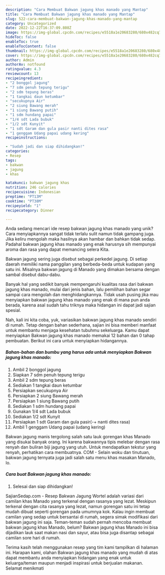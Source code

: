 ```yaml
---
description: "Cara Membuat Bakwan jagung khas manado yang Mantap"
title: "Cara Membuat Bakwan jagung khas manado yang Mantap"
slug: 522-cara-membuat-bakwan-jagung-khas-manado-yang-mantap
category: Uncategorized
date: 2022-12-22T16:37:09.808Z
image: https://img-global.cpcdn.com/recipes/e5518a1e20683280/680x482cq70/bakwan-jagung-khas-manado-foto-resep-utama.jpg
hideToc: false
enableToc: true
enableTocContent: false
thumbnail: https://img-global.cpcdn.com/recipes/e5518a1e20683280/680x482cq70/bakwan-jagung-khas-manado-foto-resep-utama.jpg
cover: https://img-global.cpcdn.com/recipes/e5518a1e20683280/680x482cq70/bakwan-jagung-khas-manado-foto-resep-utama.jpg
author: Admin
authorAv: notfound
ratingvalue: 4.3
reviewcount: 13
recipeingredient:
- "2 bonggol jagung"
- "7 sdm penuh tepung terigu"
- "2 sdm tepung beras"
- "1 tangkai daun ketumbar"
- "secukupnya Air"
- "2 siung Bawang merah"
- "1 siung Bawang putih"
- "1 sdm hundang papai"
- "1/4 sdt Lada bubuk"
- "1/2 sdt Kunyit"
- "1 sdt Garam dan gula pasir nanti dites rasa"
- "1 genggam Udang papai udang kering"
recipeinstructions:

- "Sudah jadi dan siap dihidangkan!"
categories:
- Resep
tags:
- bakwan
- jagung
- khas

katakunci: bakwan jagung khas 
nutrition: 246 calories
recipecuisine: Indonesian
preptime: "PT13M"
cooktime: "PT38M"
recipeyield: "1"
recipecategory: Dinner

---
```





Anda sedang mencari ide resep bakwan jagung khas manado yang unik? Cara menyiapkannya sangat tidak terlalu sulit namun tidak gampang juga. Jika keliru mengolah maka hasilnya akan hambar dan bahkan tidak sedap. Padahal bakwan jagung khas manado yang enak harusnya sih mempunyai aroma dan rasa yang dapat memancing selera Kita.





Bakwan jagung sering juga disebut sebagai perkedel jagung. Di setiap daerah memiliki nama panggilan yang berbeda-beda untuk kudapan yang satu ini. Misalnya bakwan jagung di Manado yang dimakan bersama dengan sambal disebut dabu-dabu.

Banyak hal yang sedikit banyak mempengaruhi kualitas rasa dari bakwan jagung khas manado, mulai dari jenis bahan, lalu pemilihan bahan segar sampai cara mengolah dan menghidangkannya. Tidak usah pusing jika mau menyiapkan bakwan jagung khas manado yang enak di mana pun anda berada, karena asal sudah tahu triknya maka hidangan ini dapat jadi sajian spesial.






Nah, kali ini kita coba, yuk, variasikan bakwan jagung khas manado sendiri di rumah. Tetap dengan bahan sederhana, sajian ini bisa memberi manfaat untuk membantu menjaga kesehatan tubuhmu sekeluarga. Kamu dapat menyiapkan Bakwan jagung khas manado memakai 12 bahan dan 0 tahap pembuatan. Berikut ini cara untuk menyiapkan hidangannya.

<!--inarticleads1-->

##### Bahan-bahan dan bumbu yang harus ada untuk menyiapkan Bakwan jagung khas manado:

1. Ambil 2 bonggol jagung
1. Siapkan 7 sdm penuh tepung terigu
1. Ambil 2 sdm tepung beras
1. Sediakan 1 tangkai daun ketumbar
1. Persiapkan secukupnya Air
1. Persiapkan 2 siung Bawang merah
1. Persiapkan 1 siung Bawang putih
1. Sediakan 1 sdm hundang papai
1. Gunakan 1/4 sdt Lada bubuk
1. Sediakan 1/2 sdt Kunyit
1. Persiapkan 1 sdt Garam dan gula pasir(-+ nanti dites rasa)
1. Ambil 1 genggam Udang papai (udang kering)


Bakwan jagung manis tergolong salah satu lauk gorengan khas Manado yang disukai banyak orang. Ini karena bakwannya tipis melebar dengan rasa renyah dan buliran biji jagung yang utuh. Untuk mendapatkan tekstur yang renyah, perhatikan cara membuatnya. COM - Selain woku dan tinutuan, bakwan jagung ternyata juga jadi salah satu menu khas masakan Manado, lo. 

<!--inarticleads2-->

##### Cara buat Bakwan jagung khas manado:


1. Selesai dan siap dihidangkan!

SajianSedap.com - Resep Bakwan Jagung Wortel adalah variasi dari camilan khas Manado yang terkenal dengan rasanya yang lezat. Meskipun terkenal dengan cita rasanya yang lezat, namun gorengan satu ini tetap mudah dibuat seperti gorengan pada umumnya kok. Kalau ingin membuat camilan yang sedap untuk bersantai di rumah, segera simak modifikasi dari bakwan jagung ini saja. Teman-teman sudah pernah mencoba membuat bakwan jagung khas Manado, belum? Bakwan jagung khas Manado ini bisa dijadikan lauk saat makan nasi dan sayur, atau bisa juga disantap sebagai camilan sore hari di rumah. 

Terima kasih telah menggunakan resep yang tim kami tampilkan di halaman ini. Harapan kami, olahan Bakwan jagung khas manado yang mudah di atas dapat membantu anda menyiapkan hidangan yang enak untuk keluarga/teman maupun menjadi inspirasi untuk berjualan makanan. Selamat menikmati

